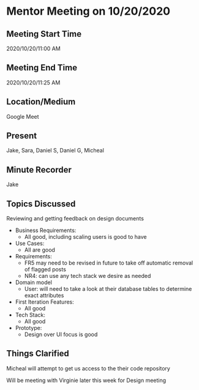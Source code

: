 # Mentor Meeting on 10/20/2020

## Meeting Start Time

2020/10/20/11:00 AM

## Meeting End Time

2020/10/20/11:25 AM

## Location/Medium

Google Meet

## Present

Jake, Sara, Daniel S, Daniel G, Micheal

## Minute Recorder

Jake

## Topics Discussed

Reviewing and getting feedback on design documents
- Business Requirements: 
    - All good, including scaling users is good to have
- Use Cases:
    - All are good
- Requirements: 
   - FR5 may need to be revised in future to take off automatic removal of flagged posts
   - NR4: can use any tech stack we desire as needed
- Domain model
   - User: will need to take a look at their database tables to determine exact attributes
- First Iteration Features:
   - All good
- Tech Stack:
   - All good
- Prototype:
   - Design over UI focus is good

## Things Clarified

Micheal will attempt to get us access to the their code repository

Will be meeting with Virginie later this week for Design meeting
